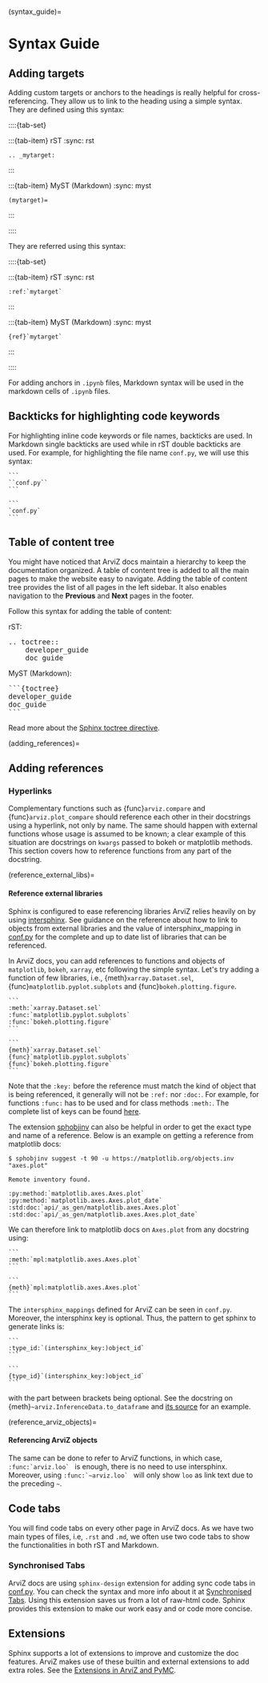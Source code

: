 (syntax_guide)=
# Syntax Guide

## Adding targets
Adding custom targets or anchors to the headings is really helpful for cross-referencing. They allow us to link to the heading using a simple syntax.
They are defined using this syntax:

::::{tab-set}

:::{tab-item} rST
:sync: rst

```
.. _mytarget:
```
:::

:::{tab-item} MyST (Markdown)
:sync: myst

```
(mytarget)=
```
:::

::::

They are referred using this syntax:

::::{tab-set}

:::{tab-item} rST
:sync: rst

```
:ref:`mytarget`
```
:::

:::{tab-item} MyST (Markdown)
:sync: myst

```
{ref}`mytarget`
```
:::

::::

For adding anchors in `.ipynb` files, Markdown syntax will be used in the markdown cells of `.ipynb` files.

## Backticks for highlighting code keywords

For highlighting inline code keywords or file names, backticks are used. In Markdown single backticks are used while in rST double backticks are used. For example, for highlighting the file name `conf.py`, we will use this syntax:

````{tabbed} rST
```
``conf.py``
```
````
````{tabbed} MyST (Markdown)
```
`conf.py`
```
````

## Table of content tree

You might have noticed that ArviZ docs maintain a hierarchy to keep the documentation organized. A table of content tree is added to all the main pages to make the website easy to navigate. Adding the table of content tree provides the list of all pages in the left sidebar. It also enables navigation to the **Previous** and **Next** pages in the footer.

Follow this syntax for adding the table of content:

rST:
<pre>
.. toctree::
    developer_guide
    doc_guide
</pre>

MyST (Markdown):
<pre>
```{toctree}
developer_guide
doc_guide
```
</pre>

Read more about the [Sphinx toctree directive](https://www.sphinx-doc.org/en/master/usage/restructuredtext/directives.html#table-of-contents).

(adding_references)=
## Adding references

### Hyperlinks
Complementary functions such as {func}`arviz.compare` and {func}`arviz.plot_compare` should reference
each other in their docstrings using a hyperlink, not only by name. The same
should happen with external functions whose usage is assumed to be known; a
clear example of this situation are docstrings on `kwargs` passed to bokeh or
matplotlib methods. This section covers how to reference functions from any
part of the docstring.

(reference_external_libs)=
#### Reference external libraries

Sphinx is configured to ease referencing libraries ArviZ relies heavily on by
using [intersphinx](https://docs.readthedocs.io/en/stable/guides/intersphinx.html).
See guidance on the reference about how to link to objects from external
libraries and the value of intersphinx_mapping in [conf.py](https://github.com/arviz-devs/arviz/blob/main/doc/source/conf.py) for the complete and up to date list of libraries that can be referenced.

In ArviZ docs, you can add references to functions and objects of `matplotlib`, `bokeh`, `xarray`, etc following the simple syntax. Let's try adding a function of few libraries, i.e., {meth}`xarray.Dataset.sel`, {func}`matplotlib.pyplot.subplots` and
{func}`bokeh.plotting.figure`.

````{tabbed} rST
```
:meth:`xarray.Dataset.sel`
:func:`matplotlib.pyplot.subplots`
:func:`bokeh.plotting.figure`
```
````
````{tabbed} MyST (Markdown)
```
{meth}`xarray.Dataset.sel`
{func}`matplotlib.pyplot.subplots`
{func}`bokeh.plotting.figure`
```
````

Note that the `:key:` before
the reference must match the kind of object that is being referenced, it
generally will not be `:ref:` nor `:doc:`. For
example, for functions `:func:` has to be used and for class methods
`:meth:`. The complete list of keys can be found [here](https://github.com/sphinx-doc/sphinx/blob/685e3fdb49c42b464e09ec955e1033e2a8729fff/sphinx/domains/python.py#L845-L881).

The extension [sphobjinv](https://sphobjinv.readthedocs.io/en/latest/) can
also be helpful in order to get the exact type and name of a reference. Below
is an example on getting a reference from matplotlib docs:

```
$ sphobjinv suggest -t 90 -u https://matplotlib.org/objects.inv "axes.plot"

Remote inventory found.

:py:method:`matplotlib.axes.Axes.plot`
:py:method:`matplotlib.axes.Axes.plot_date`
:std:doc:`api/_as_gen/matplotlib.axes.Axes.plot`
:std:doc:`api/_as_gen/matplotlib.axes.Axes.plot_date`
```

We can therefore link to matplotlib docs on `Axes.plot` from any docstring
using:

````{tabbed} rST
```
:meth:`mpl:matplotlib.axes.Axes.plot`
```
````
````{tabbed} MyST (Markdown)
```
{meth}`mpl:matplotlib.axes.Axes.plot`
```
````

The `intersphinx_mappings`
defined for ArviZ can be seen in `conf.py`.
Moreover, the intersphinx key is optional. Thus, the pattern to get sphinx to generate links is:

````{tabbed} rST
```
:type_id:`(intersphinx_key:)object_id`
```
````
````{tabbed} MyST (Markdown)
```
{type_id}`(intersphinx_key:)object_id`
```
````

with the part between brackets being optional. See the docstring on
{meth}`~arviz.InferenceData.to_dataframe` and
[its source](https://arviz-devs.github.io/arviz/_modules/arviz/data/inference_data.html#InferenceData.to_dataframe) for an example.

(reference_arviz_objects)=
#### Referencing ArviZ objects

The same can be done to refer to ArviZ functions, in which case,
``:func:`arviz.loo` `` is enough, there is no need to use intersphinx.
Moreover, using ``:func:`~arviz.loo` `` will only show ``loo`` as link text
due to the preceding ``~``.

## Code tabs

You will find code tabs on every other page in ArviZ docs. As we have two main types of files, i.e, `.rst` and `.md`, we often use two code tabs to show the functionalities in both rST and Markdown.

### Synchronised Tabs
ArviZ docs are using `sphinx-design` extension for adding sync code tabs in [conf.py](https://github.com/arviz-devs/arviz/blob/main/doc/source/conf.py#L61). You can check the syntax and more info about it
at [Synchronised Tabs](https://sphinx-design.readthedocs.io/en/sbt-theme/tabs.html#synchronised-tabs). Using this extension saves us from a lot of raw-html code. Sphinx provides this extension to make our work easy and or code more concise.


## Extensions
Sphinx supports a lot of extensions to improve and customize the doc features. ArviZ makes use of these builtin and external extensions to add extra roles. See the [Extensions in ArviZ and PyMC](https://sphinx-primer.readthedocs.io/en/latest/extensions/used_extensions.html).